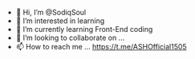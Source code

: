 - 👋 Hi, I’m @SodiqSoul
- 👀 I’m interested in learning
- 🌱 I’m currently learning Front-End coding
- 💞️ I’m looking to collaborate on ...
- 📫 How to reach me ...
https://t.me/ASHOfficial1505
<!---
SodiqSoul/SodiqSoul is a ✨ special ✨ repository because its `README.md` (this file) appears on your GitHub profile.
You can click the Preview link to take a look at your changes.
--->
